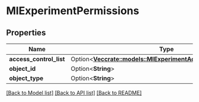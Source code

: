 # MlExperimentPermissions

## Properties

Name | Type | Description | Notes
------------ | ------------- | ------------- | -------------
**access_control_list** | Option<[**Vec<crate::models::MlExperimentAccessControlResponse>**](MlExperimentAccessControlResponse.md)> |  | [optional]
**object_id** | Option<**String**> |  | [optional]
**object_type** | Option<**String**> |  | [optional]

[[Back to Model list]](../README.md#documentation-for-models) [[Back to API list]](../README.md#documentation-for-api-endpoints) [[Back to README]](../README.md)


